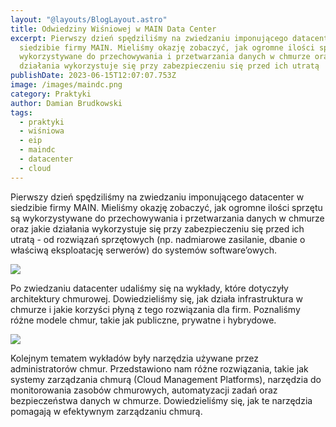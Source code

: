 ```yaml
---
layout: "@layouts/BlogLayout.astro"
title: Odwiedziny Wiśniowej w MAIN Data Center
excerpt: Pierwszy dzień spędziliśmy na zwiedzaniu imponującego datacenter w
  siedzibie firmy MAIN. Mieliśmy okazję zobaczyć, jak ogromne ilości sprzętu są
  wykorzystywane do przechowywania i przetwarzania danych w chmurze oraz jakie
  działania wykorzystuje się przy zabezpieczeniu się przed ich utratą
publishDate: 2023-06-15T12:07:07.753Z
image: /images/maindc.png
category: Praktyki
author: Damian Brudkowski
tags:
  - praktyki
  - wiśniowa
  - eip
  - maindc
  - datacenter
  - cloud
---
```

Pierwszy dzień spędziliśmy na zwiedzaniu imponującego datacenter w siedzibie firmy MAIN. Mieliśmy okazję zobaczyć, jak ogromne ilości sprzętu są wykorzystywane do przechowywania i przetwarzania danych w chmurze oraz jakie działania wykorzystuje się przy zabezpieczeniu się przed ich utratą - od rozwiązań sprzętowych (np. nadmiarowe zasilanie, dbanie o właściwą eksploatację serwerów) do systemów software’owych. 

![](/images/img_1169.png)

Po zwiedzaniu datacenter udaliśmy się na wykłady, które dotyczyły architektury chmurowej. Dowiedzieliśmy się, jak działa infrastruktura w chmurze i jakie korzyści płyną z tego rozwiązania dla firm. Poznaliśmy różne modele chmur, takie jak publiczne, prywatne i hybrydowe. 

![](/images/img_1172.png)

Kolejnym tematem wykładów były narzędzia używane przez administratorów chmur. Przedstawiono nam różne rozwiązania, takie jak systemy zarządzania chmurą (Cloud Management Platforms), narzędzia do monitorowania zasobów chmurowych, automatyzacji zadań oraz bezpieczeństwa danych w chmurze. Dowiedzieliśmy się, jak te narzędzia pomagają w efektywnym zarządzaniu chmurą.